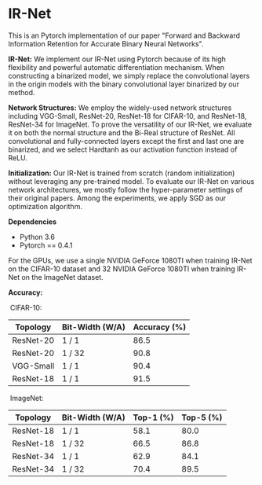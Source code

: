 # IR-Net

This is an Pytorch implementation of our paper "Forward and Backward Information Retention for Accurate Binary Neural Networks".

**IR-Net:** We implement our IR-Net using Pytorch because of its high flexibility and powerful automatic differentiation mechanism. When constructing a binarized model, we simply replace the convolutional layers in the origin models with the binary convolutional layer binarized by our method.

**Network Structures:** We employ the widely-used network structures including VGG-Small, ResNet-20, ResNet-18 for CIFAR-10, and ResNet-18, ResNet-34 for ImageNet. To prove the versatility of our IR-Net, we evaluate it on both the normal structure and the Bi-Real structure of ResNet. All convolutional and fully-connected layers except the first and last one are binarized, and we select Hardtanh as our activation function instead of ReLU.

**Initialization:** Our IR-Net is trained from scratch (random initialization) without leveraging any pre-trained model. To evaluate our IR-Net on various network architectures, we mostly follow the hyper-parameter settings of their original papers. Among the experiments, we apply SGD as our optimization algorithm.

**Dependencies**

- Python 3.6
- Pytorch == 0.4.1

For the GPUs, we use a single NVIDIA GeForce 1080TI when training IR-Net on the CIFAR-10 dataset and 32 NVIDIA GeForce 1080TI when training IR-Net on the ImageNet dataset.

**Accuracy:** 

​	CIFAR-10:

| Topology  | Bit-Width (W/A) | Accuracy (%) |
| --------- | --------------- | ------------ |
| ResNet-20 | 1 / 1           | 86.5         |
| ResNet-20 | 1 / 32          | 90.8         |
| VGG-Small | 1 / 1           | 90.4         |
| ResNet-18 | 1 / 1           | 91.5         |

​	ImageNet:

| Topology  | Bit-Width (W/A) | Top-1 (%) | Top-5 (%) |
| --------- | --------------- | --------- | --------- |
| ResNet-18 | 1 / 1           | 58.1      | 80.0      |
| ResNet-18 | 1 / 32          | 66.5      | 86.8      |
| ResNet-34 | 1 / 1           | 62.9      | 84.1      |
| ResNet-34 | 1 / 32          | 70.4      | 89.5      |

